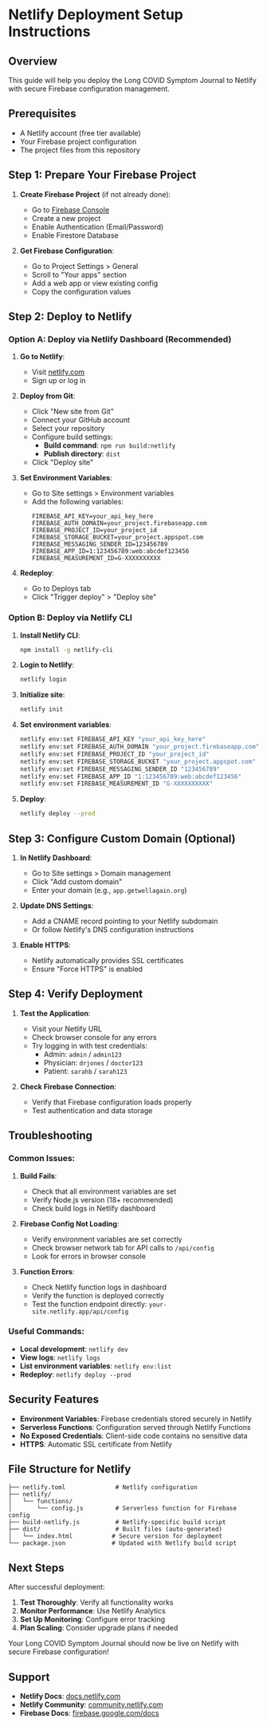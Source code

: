 # Netlify Deployment Setup Instructions

## Overview

This guide will help you deploy the Long COVID Symptom Journal to Netlify with secure Firebase configuration management.

## Prerequisites

- A Netlify account (free tier available)
- Your Firebase project configuration
- The project files from this repository

## Step 1: Prepare Your Firebase Project

1. **Create Firebase Project** (if not already done):
   - Go to [Firebase Console](https://console.firebase.google.com/)
   - Create a new project
   - Enable Authentication (Email/Password)
   - Enable Firestore Database

2. **Get Firebase Configuration**:
   - Go to Project Settings > General
   - Scroll to "Your apps" section
   - Add a web app or view existing config
   - Copy the configuration values

## Step 2: Deploy to Netlify

### Option A: Deploy via Netlify Dashboard (Recommended)

1. **Go to Netlify**:
   - Visit [netlify.com](https://netlify.com)
   - Sign up or log in

2. **Deploy from Git**:
   - Click "New site from Git"
   - Connect your GitHub account
   - Select your repository
   - Configure build settings:
     - **Build command**: `npm run build:netlify`
     - **Publish directory**: `dist`
   - Click "Deploy site"

3. **Set Environment Variables**:
   - Go to Site settings > Environment variables
   - Add the following variables:
     ```
     FIREBASE_API_KEY=your_api_key_here
     FIREBASE_AUTH_DOMAIN=your_project.firebaseapp.com
     FIREBASE_PROJECT_ID=your_project_id
     FIREBASE_STORAGE_BUCKET=your_project.appspot.com
     FIREBASE_MESSAGING_SENDER_ID=123456789
     FIREBASE_APP_ID=1:123456789:web:abcdef123456
     FIREBASE_MEASUREMENT_ID=G-XXXXXXXXXX
     ```

4. **Redeploy**:
   - Go to Deploys tab
   - Click "Trigger deploy" > "Deploy site"

### Option B: Deploy via Netlify CLI

1. **Install Netlify CLI**:
   ```bash
   npm install -g netlify-cli
   ```

2. **Login to Netlify**:
   ```bash
   netlify login
   ```

3. **Initialize site**:
   ```bash
   netlify init
   ```

4. **Set environment variables**:
   ```bash
   netlify env:set FIREBASE_API_KEY "your_api_key_here"
   netlify env:set FIREBASE_AUTH_DOMAIN "your_project.firebaseapp.com"
   netlify env:set FIREBASE_PROJECT_ID "your_project_id"
   netlify env:set FIREBASE_STORAGE_BUCKET "your_project.appspot.com"
   netlify env:set FIREBASE_MESSAGING_SENDER_ID "123456789"
   netlify env:set FIREBASE_APP_ID "1:123456789:web:abcdef123456"
   netlify env:set FIREBASE_MEASUREMENT_ID "G-XXXXXXXXXX"
   ```

5. **Deploy**:
   ```bash
   netlify deploy --prod
   ```

## Step 3: Configure Custom Domain (Optional)

1. **In Netlify Dashboard**:
   - Go to Site settings > Domain management
   - Click "Add custom domain"
   - Enter your domain (e.g., `app.getwellagain.org`)

2. **Update DNS Settings**:
   - Add a CNAME record pointing to your Netlify subdomain
   - Or follow Netlify's DNS configuration instructions

3. **Enable HTTPS**:
   - Netlify automatically provides SSL certificates
   - Ensure "Force HTTPS" is enabled

## Step 4: Verify Deployment

1. **Test the Application**:
   - Visit your Netlify URL
   - Check browser console for any errors
   - Try logging in with test credentials:
     - Admin: `admin` / `admin123`
     - Physician: `drjones` / `doctor123`
     - Patient: `sarahb` / `sarah123`

2. **Check Firebase Connection**:
   - Verify that Firebase configuration loads properly
   - Test authentication and data storage

## Troubleshooting

### Common Issues:

1. **Build Fails**:
   - Check that all environment variables are set
   - Verify Node.js version (18+ recommended)
   - Check build logs in Netlify dashboard

2. **Firebase Config Not Loading**:
   - Verify environment variables are set correctly
   - Check browser network tab for API calls to `/api/config`
   - Look for errors in browser console

3. **Function Errors**:
   - Check Netlify function logs in dashboard
   - Verify the function is deployed correctly
   - Test the function endpoint directly: `your-site.netlify.app/api/config`

### Useful Commands:

- **Local development**: `netlify dev`
- **View logs**: `netlify logs`
- **List environment variables**: `netlify env:list`
- **Redeploy**: `netlify deploy --prod`

## Security Features

- **Environment Variables**: Firebase credentials stored securely in Netlify
- **Serverless Functions**: Configuration served through Netlify Functions
- **No Exposed Credentials**: Client-side code contains no sensitive data
- **HTTPS**: Automatic SSL certificate from Netlify

## File Structure for Netlify

```
├── netlify.toml              # Netlify configuration
├── netlify/
│   └── functions/
│       └── config.js         # Serverless function for Firebase config
├── build-netlify.js          # Netlify-specific build script
├── dist/                     # Built files (auto-generated)
│   └── index.html           # Secure version for deployment
└── package.json             # Updated with Netlify build script
```

## Next Steps

After successful deployment:

1. **Test Thoroughly**: Verify all functionality works
2. **Monitor Performance**: Use Netlify Analytics
3. **Set Up Monitoring**: Configure error tracking
4. **Plan Scaling**: Consider upgrade plans if needed

Your Long COVID Symptom Journal should now be live on Netlify with secure Firebase configuration!

## Support

- **Netlify Docs**: [docs.netlify.com](https://docs.netlify.com)
- **Netlify Community**: [community.netlify.com](https://community.netlify.com)
- **Firebase Docs**: [firebase.google.com/docs](https://firebase.google.com/docs)